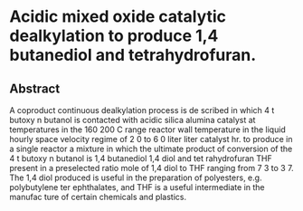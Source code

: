 # Acidic mixed oxide catalytic dealkylation to produce 1,4 butanediol and tetrahydrofuran.

## Abstract
A coproduct continuous dealkylation process is de scribed in which 4 t butoxy n butanol is contacted with acidic silica alumina catalyst at temperatures in the 160 200 C range reactor wall temperature in the liquid hourly space velocity regime of 2 0 to 6 0 liter liter catalyst hr. to produce in a single reactor a mixture in which the ultimate product of conversion of the 4 t butoxy n butanol is 1,4 butanediol 1,4 diol and tet rahydrofuran THF present in a preselected ratio mole of 1,4 diol to THF ranging from 7 3 to 3 7. The 1,4 diol produced is useful in the preparation of polyesters, e.g. polybutylene ter ephthalates, and THF is a useful intermediate in the manufac ture of certain chemicals and plastics.
